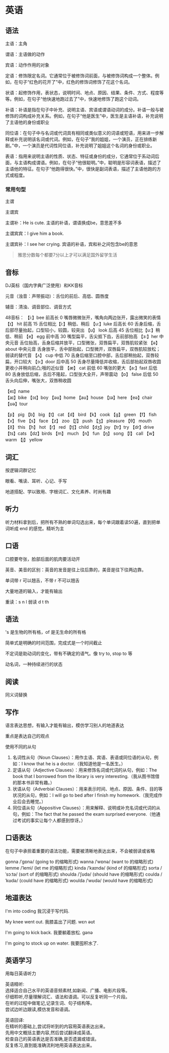 # 英语

## 语法

主语：主角

谓语：主语做的动作

宾语：动作作用的对象

定语：修饰限定名词。它通常位于被修饰词前面，与被修饰词构成一个整体。例如，在句子“红色的花开了”中，红色的修饰词修饰了花这个名词。

状语：起修饰作用，表状态，说明时间、地点、原因、结果、条件、方式、程度等等。例如，在句子“他快速地跑过去了”中，快速地修饰了跑这个动词。

补语：补语是指在句子中补充、说明主语、宾语或谓语动词的成分。补语一般与被修饰的词构成补充关系。例如，在句子“他是医生”中，医生是主语补语，补充说明了主语他的身份或职业

同位语：在句子中与名词或代词具有相同或类似意义的词语或短语，用来进一步解释或补充说明该名词或代词。例如，在句子“我的姐姐，一个演员，正在排练新剧。”中，一个演员是代词性同位语，补充说明了姐姐这个名词的身份或职业。

表语：指用来说明主语的性质、状态、特征或身份的成分，它通常位于系动词后面，与主语构成谓语。例如，在句子“他很聪明。”中，聪明是形容词表语，描述了主语他的特征。在句子“他跑得很快。”中，很快是副词表语，描述了主语他跑的方式或程度。

### 常用句型

主谓

主谓宾

主谓补：He is cute.  主语的补语，谓语换成be，意思差不多

主谓宾宾：I give him a book.

主谓宾补：I see her crying.  宾语的补语，宾和补之间包含be的意思


> 雅思分数每个都要7分以上才可以满足国外留学生活

## 音标

DJ英标（国内字典广泛使用）和KK音标

元音（浊音：声带振动）：舌位的前后、高低、圆唇度

辅音：清浊、调音部位、调音方式

48音标：
【i:】bee   前高长 0    嘴唇微微张开，嘴角向两边张开，露出微笑的表情    
【ɪ】 hit   前高 15     舌位相比【i:】稍低、稍后
【u:】luke  后高长 60   舌身后缩，舌后部尽量抬起，口型较小，较圆，较突出
【ʊ】 look  后高 45     舌位相比【u:】稍低、稍前
【e】 egg   前中高 30   嘴型扁平，舌尖抵下齿，舌前部抬高
【ɜ:】her   中央元音    舌位抬高，舌身后缩并放平，口型微张，双唇扁平，双唇肌较紧张
【ə】 about 中央元音    舌身放平，舌中部抬起，口型微开，双唇扁平，双唇肌较放松；弱读的替代音
【ʌ】 cup   中低 70     舌身后缩至口腔中部，舌后部稍抬起，双唇较扁，开口较大
【ɔ:】door  后中高 50   舌身尽量降低并收缩，舌后部抬起双唇收圆更收小并稍向前凸;哦的近似音
【æ】 cat   前低 60     嘴张的更大
【a:】fast  后低 80     舌身放低后缩，舌后不隆起，口型张大全开，声带震动
【ɒ】 false 后低 50     舌头向后伸，嘴张大，双唇稍收圆

【eɪ】name              
【aɪ】bike 
【ɔɪ】boy
【əʊ】home
【aʊ】house
【ɪə】here
【eə】chair
【ʊə】tour

【p】 pig
【b】 big
【t】 cat
【d】 bird
【k】 cook
【g】 green
【f】 fish        
【v】 five
【s】 face
【z】 zoo
【ʃ】 push
【ʒ】 pleasure
【θ】 mouth
【ð】 this
【h】 hot
【r】 red
【tʃ】child
【dʒ】joy
【tr】try
【dr】drive
【ts】cats
【dz】birds
【m】 much
【n】 fun
【ŋ】 song
【l】 call
【w】 warm
【j】 yellow



## 词汇

按逻辑词群记忆

眼看、嘴读、耳听、心记、手写

地道搭配、学以致用、字根词汇、文化素养、时尚有趣

## 听力

听力材料拿到后，把所有不熟的单词勾选出来，每个单词跟着读50遍，直到把单词听成 end 的感觉。精听为主

## 口语

口腔要夸张，脸部后面的肌肉要活动开

英音、美音的区别：英音的发音是往上往后靠的，美音是往下往两边靠。

单词带 r 可以翘舌，不带 r 不可以翘舌

大量地道的输入，才能有输出

重读：s n l    弱读 d t th

## 语法

's 是生物的所有格，of 是无生命的所有格

简单式是明确的时间范围，完成式是一个时间截止

不定词是助动词的变化，带有不确定的语气。像 try to, stop to 等 

动名词，一种持续进行的状态



## 阅读

同义词替换

## 写作

语言表达思想，有输入才能有输出，模仿学习别人的地道表达

重点是表达自己的观点

使用不同的从句
1. 名词性从句（Noun Clauses）：用作主语、宾语、表语或同位语的从句，例如：I know that he is a doctor.（我知道他是一名医生。）
2. 定语从句（Adjective Clauses）：用来修饰名词或代词的从句，例如：The book that I borrowed from the library is very interesting.（我从图书馆借的那本书非常有趣。）
3. 状语从句（Adverbial Clauses）：用来表示时间、地点、原因、条件、目的等状况的从句，例如：I will go to bed after I finish my homework.（我完成作业后会去睡觉。）
4. 同位语从句（Appositive Clauses）：用来解释、说明或补充名词或代词的从句，例如：The fact that he passed the exam surprised everyone.（他通过考试的事实让每个人都感到惊讶。）

## 口语表达

在句子中承担着重要的语法功能，需要被清晰地表达出来，不会被弱读或省略

gonna /ˈɡɒnə/ (going to 的缩略形式)
wanna /ˈwɒnə/ (want to 的缩略形式)
lemme /ˈlemi/ (let me 的缩略形式)
kinda /ˈkaɪndə/ (kind of 的缩略形式)
sorta /ˈsɔːtə/ (sort of 的缩略形式)
shoulda /ˈʃʊdə/ (should have 的缩略形式)
coulda /ˈkʊdə/ (could have 的缩略形式)
woulda /ˈwʊdə/ (would have 的缩略形式)

## 地道表达

I'm into coding  我沉浸于写代码.

My knee went out.   我膝盖出了问题.     wɛn əʊt

I'm going to kick back. 我要躺着放松.   ɡənə 

I'm going to stock up on water.  我要囤积水了.

## 英语学习

用每日英语听力

英语精听:  
选择适合自己水平的英语音频素材,如新闻、广播、电影片段等。  
仔细聆听,尽量理解词汇、语法和语调。可以反复听同一个片段。  
在听的过程中做笔记,记录生词、句子结构等。  
尝试边听边跟读,模仿发音和语调。  

英语回译:  
在精听的基础上,尝试将听到的内容用英语表达出来。  
先用中文概括主要内容,然后尝试翻译成英语。  
检查自己的英语表达是否准确,是否遗漏或错误。  
反复练习,直到能准确流利地用英语表达出来。  
